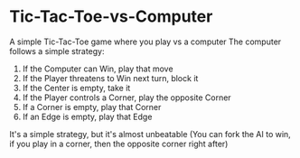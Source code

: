 # Tic-Tac-Toe-vs-Computer
A simple Tic-Tac-Toe game where you play vs a computer
The computer follows a simple strategy:
1. If the Computer can Win, play that move
2. If the Player threatens to Win next turn, block it
3. If the Center is empty, take it
4. If the Player controls a Corner, play the opposite Corner
5. If a Corner is empty, play that Corner
6. If an Edge is empty, play that Edge

It's a simple strategy, but it's almost unbeatable (You can fork the AI to win, if you play in a corner, then the opposite corner right after)
